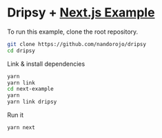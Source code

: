 # Dripsy + [Next.js Example](https://www.nextjs.org/)

To run this example, clone the root repository.

```sh
git clone https://github.com/nandorojo/dripsy
cd dripsy
```

Link & install dependencies

```sh
yarn
yarn link
cd next-example
yarn
yarn link dripsy
```

Run it

```sh
yarn next
```
